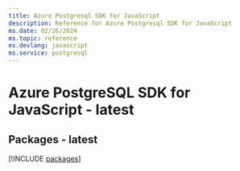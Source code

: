 ```yaml
---
title: Azure Postgresql SDK for JavaScript
description: Reference for Azure Postgresql SDK for JavaScript
ms.date: 02/26/2024
ms.topic: reference
ms.devlang: javascript
ms.service: postgresql
---
```

# Azure PostgreSQL SDK for JavaScript - latest
## Packages - latest
[!INCLUDE [packages](postgresql-index.md)]
